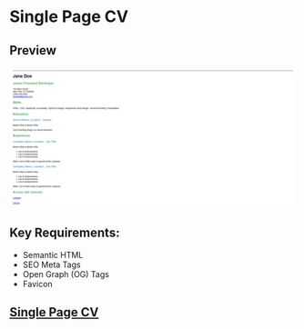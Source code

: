 # Single Page CV

## Preview
![](./single-page-cv.png)

## Key Requirements:
+ Semantic HTML
+ SEO Meta Tags
+ Open Graph (OG) Tags
+ Favicon

## [Single Page CV](https://roadmap.sh/projects/single-page-cv)
